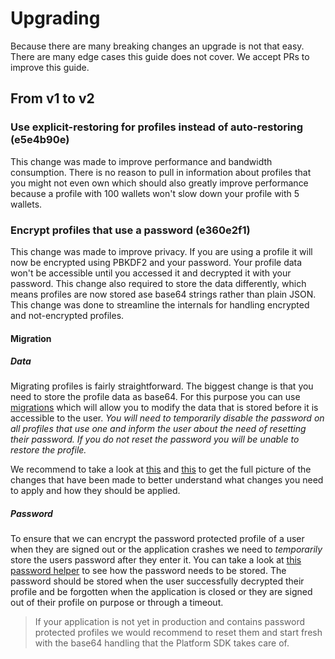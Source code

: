 # Upgrading

Because there are many breaking changes an upgrade is not that easy. There are many edge cases this guide does not cover. We accept PRs to improve this guide.

## From v1 to v2

### Use explicit-restoring for profiles instead of auto-restoring (e5e4b90e)

This change was made to improve performance and bandwidth consumption. There is no reason to pull in information about profiles that you might not even own which should also greatly improve performance because a profile with 100 wallets won't slow down your profile with 5 wallets.

### Encrypt profiles that use a password (e360e2f1)

This change was made to improve privacy. If you are using a profile it will now be encrypted using PBKDF2 and your password. Your profile data won't be accessible until you accessed it and decrypted it with your password. This change also required to store the data differently, which means profiles are now stored ase base64 strings rather than plain JSON. This change was done to streamline the internals for handling encrypted and not-encrypted profiles.

#### Migration

##### Data

Migrating profiles is fairly straightforward. The biggest change is that you need to store the profile data as base64. For this purpose you can use [migrations](https://github.com/ArkEcosystem/platform-sdk/blob/master/packages/platform-sdk-profiles/src/environment/migrator.test.ts) which will allow you to modify the data that is stored before it is accessible to the user. *You will need to temporarily disable the password on all profiles that use one and inform the user about the need of resetting their password. If you do not reset the password you will be unable to restore the profile.*

We recommend to take a look at [this](https://github.com/ArkEcosystem/platform-sdk/blob/master/packages/platform-sdk-profiles/test/fixtures/env-storage.json) and [this](https://github.com/ArkEcosystem/platform-sdk/commit/e360e2f1b5108ac92977eb09e5100c248429b5ab) to get the full picture of the changes that have been made to better understand what changes you need to apply and how they should be applied.

##### Password

To ensure that we can encrypt the password protected profile of a user when they are signed out or the application crashes we need to *temporarily* store the users password after they enter it. You can take a look at [this password helper](https://github.com/ArkEcosystem/platform-sdk/blob/master/packages/platform-sdk-profiles/src/helpers/password.ts) to see how the password needs to be stored. The password should be stored when the user successfully decrypted their profile and be forgotten when the application is closed or they are signed out of their profile on purpose or through a timeout.

> If your application is not yet in production and contains password protected profiles we would recommend to reset them and start fresh with the base64 handling that the Platform SDK takes care of.
